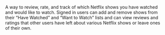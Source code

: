 A way to review, rate, and track of which Netflix shows you have watched and would like to watch. Signed in users can add and remove shows from their “Have Watched” and “Want to Watch” lists and can view reviews and ratings that other users have left about various Netflix shows or leave ones of their own. 

